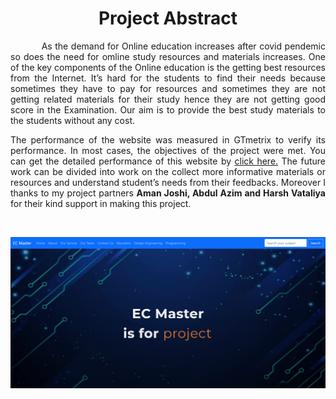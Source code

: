 
<h1 align="center">Project Abstract</h1>

<p align="justify">&nbsp;&nbsp;&nbsp;&nbsp;&nbsp;&nbsp;&nbsp;&nbsp;&nbsp;&nbsp;&nbsp;As the demand for Online education increases after covid pendemic so does the need for omline study resources and materials increases. One of the key components of the Online education is the getting best resources from the Internet. It’s hard for the students to find their needs because sometimes they have to pay for resources and sometimes they are not getting related materials for their study hence they are not getting good score in the Examination. Our aim is to provide the best study materials to the students without any cost. </p>

<p align="justify">The performance of the website was measured in GTmetrix to verify its performance. In most cases, the objectives of the project were met. You can get the detailed performance of this website by <a href="https://gtmetrix.com/reports/ec-master.netlify.app/lwCzf9ds/" target="_blank">click here.</a> The future work can be divided into work on the collect more informative materials or resources and understand student’s needs from their feedbacks. Moreover I thanks to my project partners <b>Aman Joshi, Abdul Azim and Harsh Vataliya</b> for their kind support in making this project.</p>

<br> 

![](Thumbnails/thumbnail.png)
